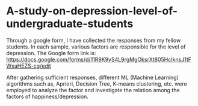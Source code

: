 # A-study-on-depression-level-of-undergraduate-students
Through a google form, I have collected the responses from my fellow students. In each sample, various factors are responsible for the level of depression.
The Google form link is: https://docs.google.com/forms/d/11R9K9yS4L9rgMgOksrXt805HcIknsJ1tFWxaHEZS-cg/edit

After gathering sufficient responses, different ML (Machine Learning) algorithms such as, Apriori, Decision Tree, K-means clustering, etc. were employed to analyze the factor and investigate the relation among the factors of happiness/depression.
